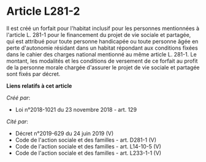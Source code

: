 # Article L281-2

Il est créé un forfait pour l'habitat inclusif pour les personnes mentionnées à l'article L. 281-1 pour le financement du
projet de vie sociale et partagée, qui est attribué pour toute personne handicapée ou toute personne âgée en perte
d'autonomie résidant dans un habitat répondant aux conditions fixées dans le cahier des charges national mentionné au même
article L. 281-1. Le montant, les modalités et les conditions de versement de ce forfait au profit de la personne morale
chargée d'assurer le projet de vie sociale et partagée sont fixés par décret.

**Liens relatifs à cet article**

_Créé par_:

  - Loi n°2018-1021 du 23 novembre 2018 - art. 129

_Cité par_:

  - Décret n°2019-629 du 24 juin 2019 (V)
  - Code de l'action sociale et des familles - art. D281-1 (V)
  - Code de l'action sociale et des familles - art. L14-10-5 (V)
  - Code de l'action sociale et des familles - art. L233-1-1 (V)
